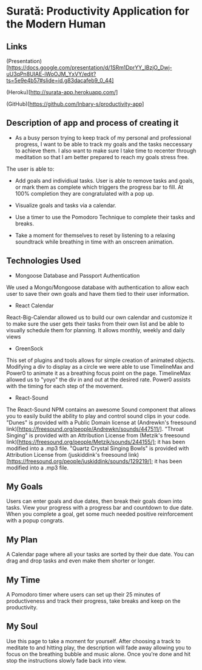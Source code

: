 # Surată: Productivity Application for the Modern Human

## Links

(Presentation)[https://docs.google.com/presentation/d/1SRm1DprYY_IBzjO_Dwj-uU3qPn8UIAE-iWoOJM_YxVY/edit?ts=5e9e4b57#slide=id.g83dacafeb9_0_44]

(Heroku)[http://surata-app.herokuapp.com/]

(GitHub)[https://github.com/Inbary-s/productivity-app]

## Description of app and process of creating it

  * As a busy person trying to keep track of my personal and professional progress, I want to be able to track my goals and the tasks neccessary to achieve them. I also want to make sure I take time to recenter through meditation so that I am better prepared to reach my goals stress free.

The user is able to: 

  * Add goals and individiual tasks. User is able to remove tasks and goals, or mark them as complete which triggers the progress bar to fill. At 100% completion they are congratulated with a pop up.

  * Visualize goals and tasks via a calendar.

  * Use a timer to use the Pomodoro Technique to complete their tasks and breaks.

  * Take a moment for themselves to reset by listening to a relaxing soundtrack while breathing in time with an onscreen animation.

## Technologies Used

  * Mongoose Database and Passport Authentication

  We used a Mongo/Mongoose database with authentication to allow each user to save their own goals and have them tied to their user information.

  * React Calendar 

  React-Big-Calendar allowed us to build our own calendar and customize it to make sure the user gets their tasks from their own list and be able to visually schedule them for planning. It allows monthly, weekly and daily views

  * GreenSock

  This set of plugins and tools allows for simple creation of animated objects. Modifying a div to display as a circle we were able to use TimelineMax and Power0
  to animate it as a breathing focus point on the page. TimelineMax allowed us to "yoyo" the div in and out at the desired rate. Power0 assists with the timing for each step of the movement.

  * React-Sound

  The React-Sound NPM contains an awesome Sound component that allows you to easily build the ability to play and control sound clips in your code. "Dunes" is provided with a Public Domain license at (Andrewkn's freesound link)[https://freesound.org/people/Andrewkn/sounds/447511/]. "Throat Singing" is provided with an Attribution License from (Metzik's freesound link)[https://freesound.org/people/Metzik/sounds/244155/]; it has been modified into a .mp3 file. "Quartz Crystal Singing Bowls" is provided with Attribution License from (juskiddink's freesound link)[https://freesound.org/people/juskiddink/sounds/129219/]; it has been modified into a .mp3 file. 

## My Goals

Users can enter goals and due dates, then break their goals down into tasks. View your progress with a progress bar and countdown to due date. When you complete a goal, get some much needed positive reinforcement with a popup congrats.

## My Plan

A Calendar page where all your tasks are sorted by their due date. You can drag and drop tasks and even make them shorter or longer.

## My Time

A Pomodoro timer where users can set up their 25 minutes of productiveness and track their progress, take breaks and keep on the productivity.

## My Soul

Use this page to take a moment for yourself. After choosing a track to meditate to and hitting play, the description will fade away allowing you to focus on the breathing bubble and music alone. Once you're done and hit stop the instructions slowly fade back into view. 

